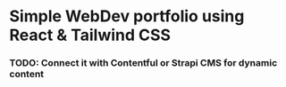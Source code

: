 # Simple WebDev portfolio using React & Tailwind CSS

### TODO: Connect it with Contentful or Strapi CMS for dynamic content
